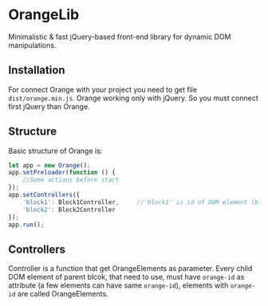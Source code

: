 # OrangeLib
Minimalistic & fast jQuery-based front-end library for dynamic DOM manipulations.

## Installation

For connect Orange with your project you need to get file `dist/orange.min.js`. Orange working only with jQuery. So you must connect first jQuery than Orange.

## Structure

Basic structure of Orange is:
```JavaScript
let app = new Orange();
app.setPreloader(function () {
	//Some actions before start
});
app.setControllers({
    'block1': Block1Controller,		//'block1' is id of DOM element (block), Block1Controller is a function
    'block2': Block2Controller
});
app.run();
```

## Controllers

Controller is a function that get OrangeElements as parameter.
Every child DOM element of parent blcok, that need to use, must have `orange-id` as attribute (a few elements can have same `orange-id`), elements with `orange-id` are called OrangeElements.

